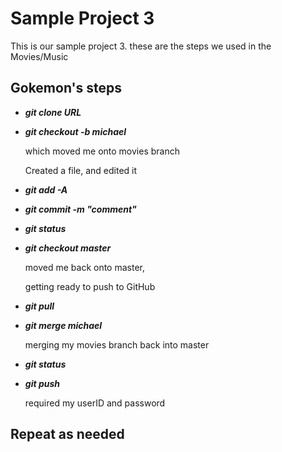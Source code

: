 # Sample Project 3

This is our sample project 3.  these are the steps we used in the Movies/Music


## Gokemon's steps ##
- ***git clone URL***
- ***git checkout -b michael***
	
	which moved me onto movies branch

	Created a file, and edited it

- ***git add -A***
- ***git commit -m "comment"***
- ***git status***
- ***git checkout master***
	
	moved me back onto master, 

	getting ready to push to GitHub

- ***git pull***
- ***git merge michael***
	
	merging my movies branch back into master

- ***git status***
- ***git push***
	
	required my userID and password

## Repeat as needed ##
